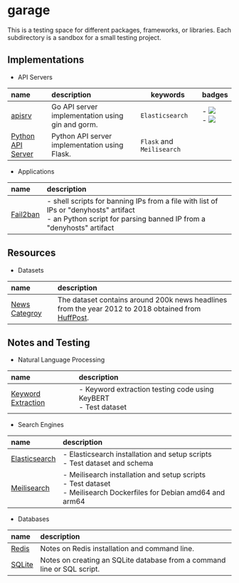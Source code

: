 # garage
This is a testing space for different packages, frameworks, or libraries.
Each subdirectory is a sandbox for a small testing project.


## Implementations

- API Servers

| name                | description                                      | keywords                  | badges                                                                                                                                                                                                     |
|:--------------------|:-------------------------------------------------|---------------------------|------------------------------------------------------------------------------------------------------------------------------------------------------------------------------------------------------------|
| [apisrv]            | Go API server implementation using gin and gorm. | `Elasticsearch`           | - </img > <img src="https://goreportcard.com/badge/github.com/tainvecs/garage/apisrv"> </img ></br > - <img src="https://img.shields.io/codecov/c/github/tainvecs/garage?flag=apisrv&token=A508HNNW6R&logo=codecov"> |
| [Python API Server] | Python API server implementation using Flask.    | `Flask` and `Meilisearch` |                                                                                                                                                                                                            |


- Applications

| name       | description                                                                                                                                                    |
|:-----------|:---------------------------------------------------------------------------------------------------------------------------------------------------------------|
| [Fail2ban] | - shell scripts for banning IPs from a file with list of IPs or "denyhosts" artifact <br >- an Python script for parsing banned IP from a "denyhosts" artifact |


## Resources

- Datasets

| name            | description                                                                                                                     |
|:----------------|:--------------------------------------------------------------------------------------------------------------------------------|
| [News Categroy] | The dataset contains around 200k news headlines from the year 2012 to 2018 obtained from [HuffPost](https://www.huffpost.com/). |


## Notes and Testing

- Natural Language Processing

| name                 | description                                                         |
|:---------------------|:--------------------------------------------------------------------|
| [Keyword Extraction] | - Keyword extraction testing code using KeyBERT<br > - Test dataset |

- Search Engines

| name            | description                                                                                                                |
|:----------------|:---------------------------------------------------------------------------------------------------------------------------|
| [Elasticsearch] | - Elasticsearch installation and setup scripts<br > - Test dataset and schema                                              |
| [Meilisearch]   | - Meilisearch installation and setup scripts<br > - Test dataset<br > - Meilisearch Dockerfiles for Debian amd64 and arm64 |

- Databases

| name     | description                                                             |
|:---------|:------------------------------------------------------------------------|
| [Redis]  | Notes on Redis installation and command line.                           |
| [SQLite] | Notes on creating an SQLite database from a command line or SQL script. |


[apisrv]: https://github.com/tainvecs/garage/tree/main/apisrv
[Python API Server]: https://github.com/tainvecs/garage/tree/main/python_api_server

[Fail2ban]: https://github.com/tainvecs/garage/tree/main/fail2ban

[News Categroy]: https://github.com/tainvecs/garage/tree/main/datasets/news\_categroy

[Keyword Extraction]: https://github.com/tainvecs/garage/tree/main/keyword_extraction

[Elasticsearch]: https://github.com/tainvecs/garage/tree/main/elasticsearch
[Meilisearch]: https://github.com/tainvecs/garage/tree/main/meilisearch

[Redis]: https://github.com/tainvecs/garage/tree/main/redis
[SQLite]: https://github.com/tainvecs/garage/tree/main/sqlite
